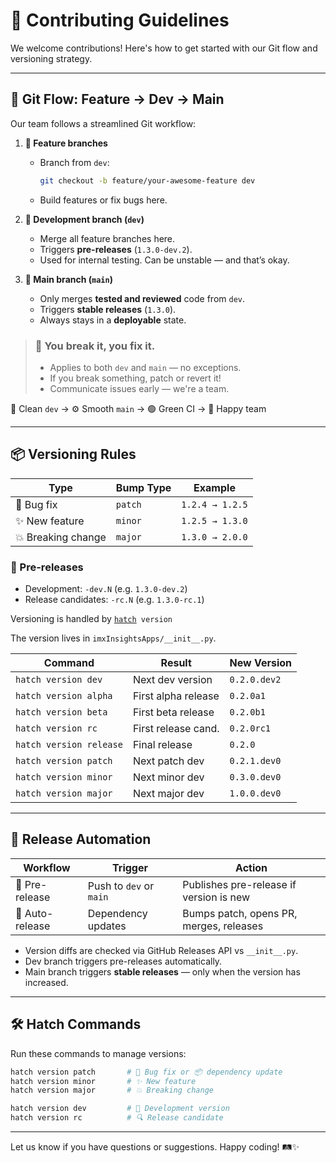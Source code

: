 # 🤝 Contributing Guidelines

We welcome contributions! Here's how to get started with our Git flow and versioning strategy.

---

## 🌱 Git Flow: Feature → Dev → Main

Our team follows a streamlined Git workflow:

1. **🌿 Feature branches**
   - Branch from `dev`:  
     ```bash
     git checkout -b feature/your-awesome-feature dev
     ```
   - Build features or fix bugs here.

2. **🌊 Development branch (`dev`)**
   - Merge all feature branches here.
   - Triggers **pre-releases** (`1.3.0-dev.2`).
   - Used for internal testing. Can be unstable — and that’s okay.

3. **🚀 Main branch (`main`)**
   - Only merges **tested and reviewed** code from `dev`.
   - Triggers **stable releases** (`1.3.0`).
   - Always stays in a **deployable** state.

> ### 🔁 You break it, you fix it.
> - Applies to both `dev` and `main` — no exceptions.
> - If you break something, patch or revert it!
> - Communicate issues early — we're a team.

🧼 Clean `dev` → ⚙️ Smooth `main` → 🟢 Green CI → 🍻 Happy team

---

## 📦 Versioning Rules

| Type                  | Bump Type | Example           |
|-----------------------|-----------|-------------------|
| 🐞 Bug fix             | `patch`   | `1.2.4 → 1.2.5`    |
| ✨ New feature         | `minor`   | `1.2.5 → 1.3.0`    |
| 💥 Breaking change     | `major`   | `1.3.0 → 2.0.0`    |

### 🧪 Pre-releases
- Development: `-dev.N` (e.g. `1.3.0-dev.2`)
- Release candidates: `-rc.N` (e.g. `1.3.0-rc.1`)

Versioning is handled by [`hatch`](https://hatch.pypa.io/)` version`

The version lives in `imxInsightsApps/__init__.py`.

| Command                 | Result              | New Version  |
| ----------------------- | ------------------- | ------------ |
| `hatch version dev`     | Next dev version    | `0.2.0.dev2` |
| `hatch version alpha`   | First alpha release | `0.2.0a1`    |
| `hatch version beta`    | First beta release  | `0.2.0b1`    |
| `hatch version rc`      | First release cand. | `0.2.0rc1`   |
| `hatch version release` | Final release       | `0.2.0`      |
| `hatch version patch`   | Next patch dev      | `0.2.1.dev0` |
| `hatch version minor`   | Next minor dev      | `0.3.0.dev0` |
| `hatch version major`   | Next major dev      | `1.0.0.dev0` |


---

## 🚀 Release Automation

| Workflow         | Trigger                  | Action                                                            |
|------------------|--------------------------|-------------------------------------------------------------------|
| 🧪 Pre-release    | Push to `dev` or `main`  | Publishes pre-release if version is new                          |
| 🤖 Auto-release   | Dependency updates       | Bumps patch, opens PR, merges, releases                          |

- Version diffs are checked via GitHub Releases API vs `__init__.py`.
- Dev branch triggers pre-releases automatically.
- Main branch triggers **stable releases** — only when the version has increased.

---

## 🛠️ Hatch Commands

Run these commands to manage versions:

```bash
hatch version patch       # 🐞 Bug fix or 📦 dependency update
hatch version minor       # ✨ New feature
hatch version major       # 💥 Breaking change

hatch version dev         # 🧪 Development version
hatch version rc          # 🔍 Release candidate
```

---

Let us know if you have questions or suggestions. Happy coding! 🛤️✨